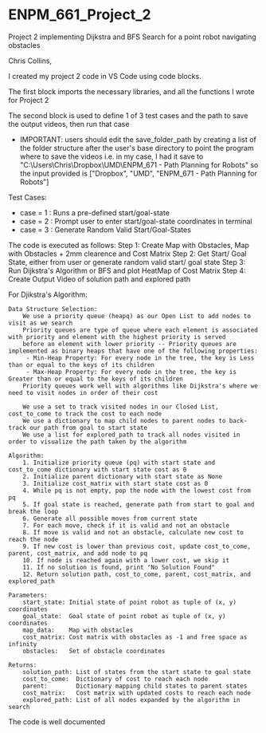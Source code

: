 # ENPM_661_Project_2
 Project 2 implementing Dijkstra and BFS Search for a point robot navigating obstacles

Chris Collins, 

I created my project 2 code in VS Code using code blocks. 

The first block imports the necessary libraries, and all the functions I wrote for Project 2

The second block is used to define 1 of 3 test cases and the path to save the output videos, then run that case
- IMPORTANT: users should edit the save_folder_path by creating a list of the folder structure 
   after the user's base directory to point the program where to save the videos
   i.e. in my case, I had it save to "C:\Users\Chris\Dropbox\UMD\ENPM_671 - Path Planning for Robots"
   so the input provided is ["Dropbox", "UMD", "ENPM_671 - Path Planning for Robots"]

Test Cases:
  - case = 1 : Runs a pre-defined start/goal-state 
  - case = 2 : Prompt user to enter start/goal-state coordinates in terminal
  - case = 3 : Generate Random Valid Start/Goal-States

The code is executed as follows:
    Step 1: Create Map with Obstacles, Map with Obstacles + 2mm clearence and Cost Matrix
    Step 2: Get Start/ Goal State, either from user or generate random valid start/ goal state
    Step 3: Run Dijkstra's Algorithm or BFS and plot HeatMap of Cost Matrix
    Step 4: Create Output Video of solution path and explored path


For Djikstra's Algorithm:

    Data Structure Selection:
        We use a priority queue (heapq) as our Open List to add nodes to visit as we search
        Priority queues are type of queue where each element is associated with priority and element with the highest priority is served
        before an element with lower priority -- Priority queues are implemented as binary heaps that have one of the following properties:
         - Min-Heap Property: For every node in the tree, the key is Less than or equal to the keys of its children
         - Max-Heap Property: For every node in the tree, the key is Greater than or equal to the keys of its children
        Priority queues work well with algorithms like Dijkstra's where we need to visit nodes in order of their cost

        We use a set to track visited nodes in our Closed List, cost_to_come to track the cost to each node
        We use a dictionary to map child nodes to parent nodes to back-track our path from goal to start state
        We use a list for explored_path to track all nodes visited in order to visualize the path taken by the algorithm

    Algorithm:
        1. Initialize priority queue (pq) with start state and cost_to_come dictionary with start state cost as 0
        2. Initialize parent dictionary with start state as None
        3. Initialize cost_matrix with start state cost as 0
        4. While pq is not empty, pop the node with the lowest cost from pq
        5. If goal state is reached, generate path from start to goal and break the loop
        6. Generate all possible moves from current state
        7. For each move, check if it is valid and not an obstacle
        8. If move is valid and not an obstacle, calculate new cost to reach the node
        9. If new cost is lower than previous cost, update cost_to_come, parent, cost_matrix, and add node to pq
        10. If node is reached again with a lower cost, we skip it
        11. If no solution is found, print "No Solution Found"
        12. Return solution path, cost_to_come, parent, cost_matrix, and explored_path

    Parameters:
        start_state: Initial state of point robot as tuple of (x, y) coordinates
        goal_state:  Goal state of point robot as tuple of (x, y) coordinates
        map_data:    Map with obstacles
        cost_matrix: Cost matrix with obstacles as -1 and free space as infinity
        obstacles:   Set of obstacle coordinates

    Returns:     
        solution_path: List of states from the start state to goal state
        cost_to_come:  Dictionary of cost to reach each node
        parent:        Dictionary mapping child states to parent states
        cost_matrix:   Cost matrix with updated costs to reach each node
        explored_path: List of all nodes expanded by the algorithm in search


The code is well documented
